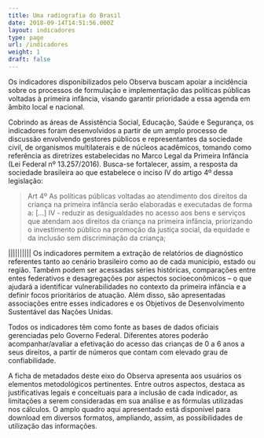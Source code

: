 ```yaml
---
title: Uma radiografia do Brasil
date: 2018-09-14T14:51:56.000Z
layout: indicadores
type: page
url: /indicadores
weight: 1
draft: false
---
```

Os indicadores disponibilizados pelo Observa buscam apoiar a incidência sobre os processos de formulação e implementação das políticas públicas voltadas à primeira infância, visando garantir prioridade a essa agenda em âmbito local e nacional.

Cobrindo as áreas de Assistência Social, Educação, Saúde e Segurança, os indicadores foram desenvolvidos a partir de um amplo processo de discussão envolvendo gestores públicos e representantes da sociedade civil, de organismos multilaterais e de núcleos acadêmicos, tomando como referência as diretrizes estabelecidas no Marco Legal da Primeira Infância (Lei Federal nº 13.257/2016). Busca-se fortalecer, assim, a resposta da sociedade brasileira ao que estabelece o inciso IV do artigo 4º dessa legislação:

> Art 4º As políticas públicas voltadas ao atendimento dos direitos da criança na primeira infância serão elaboradas e executadas de forma a: [...] IV - reduzir as desigualdades no acesso aos bens e serviços que atendam aos direitos da criança na primeira infância, priorizando o investimento público na promoção da justiça social, da equidade e da inclusão sem discriminação da criança;


||||||||||
Os indicadores permitem a extração de relatórios de diagnóstico referentes tanto ao cenário brasileiro como ao de cada município, estado ou região. Também podem ser acessadas séries históricas, comparações entre entes federativos e desagregações por aspectos socioeconômicos – o que ajudará a identificar vulnerabilidades no contexto da primeira infância e a definir focos prioritários de atuação. Além disso, são apresentadas associações entre esses indicadores e os Objetivos de Desenvolvimento Sustentável das Nações Unidas.

Todos os indicadores têm como fonte as bases de dados oficiais gerenciadas pelo Governo Federal. Diferentes atores poderão acompanhar/avaliar a efetivação do acesso das crianças de 0 a 6 anos a seus direitos, a partir de números que contam com elevado grau de confiabilidade.

A ficha de metadados deste eixo do Observa apresenta aos usuários os elementos metodológicos pertinentes. Entre outros aspectos, destaca as justificativas legais e conceituais para a inclusão de cada indicador, as limitações a serem consideradas em sua análise e as fórmulas utilizadas nos cálculos. O amplo quadro aqui apresentado está disponível para download em diversos formatos, ampliando, assim, as possibilidades de utilização das informações.
